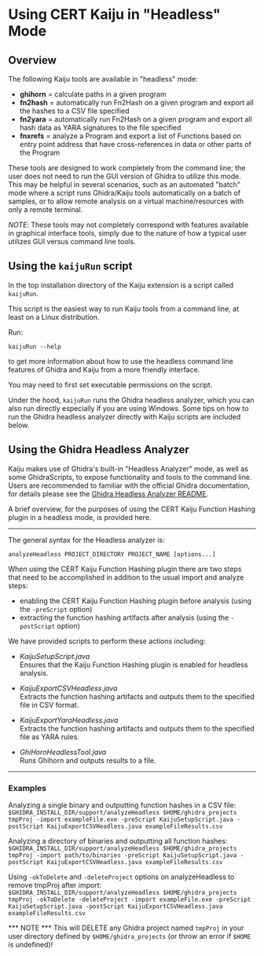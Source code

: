 # Using CERT Kaiju in "Headless" Mode

## Overview

The following Kaiju tools are available in "headless" mode:

- **ghihorn** = calculate paths in a given program
- **fn2hash** = automatically run Fn2Hash on a given program
and export all the hashes to a CSV file specified
- **fn2yara** = automatically run Fn2Hash on a given program
and export all hash data as YARA signatures to the file specified
- **fnxrefs** = analyze a Program and export a list of Functions
based on entry point address that have cross-references in
data or other parts of the Program

These tools are designed to work completely from the command line;
the user does not need to run the GUI version of Ghidra to utilize
this mode. This may be helpful in several scenarios, such as
an automated "batch" mode where a script runs Ghidra/Kaiju tools
automatically on a batch of samples, or to allow remote analysis
on a virtual machine/resources with only a remote terminal.

*NOTE*: These tools may not completely correspond with features available
in graphical interface tools, simply due to the nature of
how a typical user utilizes GUI versus command line tools.

## Using the `kaijuRun` script

In the top installation directory of the Kaiju extension is a script called `kaijuRun`.

This script is the easiest way to run Kaiju tools from a command line,
at least on a Linux distribution.

Run:
```
kaijuRun --help
```
to get more information about how to use the headless command line features of
Ghidra and Kaiju from a more friendly interface.

You may need to first set executable permissions on the script.

Under the hood, `kaijuRun` runs the Ghidra headless analyzer, which you can also
run directly especially if you are using Windows. Some tips on how to run the
Ghidra headless analyzer directly with Kaiju scripts are included below.

## Using the Ghidra Headless Analyzer

Kaiju makes use of Ghidra's built-in "Headless Analyzer" mode, as well
as some GhidraScripts, to expose functionality and tools to the command line.
Users are recommended to familiar with the official Ghidra documentation,
for details please see the [Ghidra Headless Analyzer README](https://ghidra.re/ghidra_docs/analyzeHeadlessREADME.html).

A brief overview, for the purposes of using the CERT Kaiju Function Hashing plugin in a headless mode, is provided here.

---
The general syntax for the Headless analyzer is:

`analyzeHeadless PROJECT_DIRECTORY PROJECT_NAME [options...]`

When using the CERT Kaiju Function Hashing plugin there are two steps that need to be accomplished in addition to the usual import and analyze steps:

- enabling the CERT Kaiju Function Hashing plugin before analysis (using the `-preScript` option)
- extracting the function hashing artifacts after analysis (using the `-postScript` option)

We have provided scripts to perform these actions including:

- _KaijuSetupScript.java_  
Ensures that the Kaiju Function Hashing plugin is enabled for headless analysis.

- _KaijuExportCSVHeadless.java_  
Extracts the function hashing artifacts and outputs them to the specified file in CSV format.

- _KaijuExportYaraHeadless.java_  
Extracts the function hashing artifacts and outputs them to the specified file as YARA rules.

- _GhiHornHeadlessTool.java_  
Runs Ghihorn and outputs results to a file.

---

### Examples 

Analyzing a single binary and outputting function hashes in a CSV file:  
`$GHIDRA_INSTALL_DIR/support/analyzeHeadless $HOME/ghidra_projects tmpProj -import exampleFile.exe -preScript KaijuSetupScript.java -postScript KaijuExportCSVHeadless.java exampleFileResults.csv`

Analyzing a directory of binaries and outputting all function hashes:  
`$GHIDRA_INSTALL_DIR/support/analyzeHeadless $HOME/ghidra_projects tmpProj -import path/to/binaries -preScript KaijuSetupScript.java -postScript KaijuExportCSVHeadless.java exampleFileResults.csv`


Using `-okToDelete` and `-deleteProject` options on analyzeHeadless to remove tmpProj after import:  
`$GHIDRA_INSTALL_DIR/support/analyzeHeadless $HOME/ghidra_projects tmpProj -okToDelete -deleteProject -import exampleFile.exe -preScript KaijuSetupScript.java -postScript KaijuExportCSVHeadless.java exampleFileResults.csv`

*** NOTE *** This will DELETE any Ghidra project named `tmpProj` in your user directory defined by `$HOME/ghidra_projects` (or throw an error if `$HOME` is undefined)!

